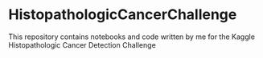 # HistopathologicCancerChallenge
This repository contains notebooks and code written by me for the Kaggle Histopathologic Cancer Detection Challenge
